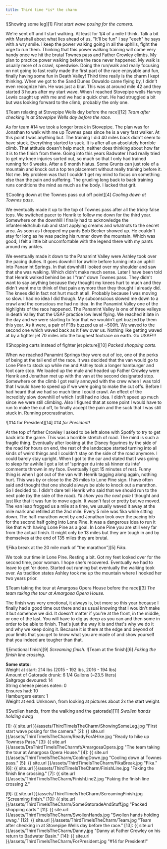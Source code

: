```yaml
---
title: Third time *is* the charm
---
```

![Showing some leg][1]
*First start wave posing for the camera.*

We're sent off and I start walking. At least for 1/4 of a mile I think. Talk a bit with Marshall about what lies ahead of us, "It'll be fun" I say "eeeh" he says with a wry smile. I keep the power walking going in all the uphills, fight the urge to run them. Thinking that this power walking training will come very handy once we hit the brutal Townes pass and Father Crowley climbs. My plan to practice power walking before the race never happened. My walk is usually more of a crawl, speedwise. Doing the run/walk and really focusing on not going to fast really made the first part of the race enjoyable and fun, finally having some fun in Death Valley! Third time really is the charm I kept thinking. When we got to the Sand Dunes Oswaldo came flying by, I didn't even recognize him. He was just a blur. This was at around mile 42 and they started 3 hours after my start wave. When I reached Stovepipe wells Harvey Lewis caught up with me and we had a quick chat. He had struggled a bit but was looking forward to the climb, probably the only one. 

![Team relaxing at Stovepipe Wells day before the race][12]
*Team after checking in at Stovepipe Wells day before the race.*

As for team #14 we took a longer break in Stovepipe. The plan was for Jonathan to walk with me up Townes pass since he is a very fast walker. At this point I was anything but. The training I did 40 miles back didn't seem to have stuck. Everything started to suck. It is after all an absolutely horrible climb. That attitude doesn't help much, neither does thinking about how far it is to the finish from there. Going into this years Badwater I had really tried to get my knee injuries sorted out, so much so that I only had trained running for 6 weeks. After a 6 month hiatus. Some Grunts can just role of a mountain and knock out a top ten placement without really training before it. Not me. My problem was that I couldn't get my mind to focus on something else than the pain and suffering.  The grueling long back to back training runs conditions the mind as much as the body. I lacked that grit.

![Cooling down at the Townes pass cut off point][4]
*Cooling down at Townes pass.*

We eventually made it up to the top of Townes pass after all the tricky false tops. We switched pacer to Henrik to follow me down for the third year. Somewhere on the downhill I finally had to acknowledge the infanterield/chub rub and start applying creams and whatnots to the secret area. As soon as I dropped my pants Bob Becker showed up. He couldn't stay for long as he was pacing his runner down the mountain. Which was good, I felt a little bit uncomfortable with the legend there with my pants around my ankles.

We eventually made it down to the Panamint Valley were Ashley took over the pacing duties. It goes downhill for awhile before turning into an uphill into Panamint Springs. In that downhill I looked over my shoulder and saw that she was walking. Which didn't make much sense. Later I have been told that Henrik walked behind be as I "ran" down Townes pass. They didn't want to say anything because they thought my knees hurt to much and they didn't want me to think of that pain anymore than they thought I already did. The knees did in fact not hurt much at all. Probably because I was moving so slow. I had no idea I did though. My subconscious slowed me down to a crawl and the conscious me had no idea. 
In the Panamint Valley one of the highlights of the race happened. The Panamint Valley is one of three valleys in death Valley that the USAF practice low level flying. We reached it late in the day and we were starting to fear that we wouldn't get buzzed by them this year. As it were, a pair of F18s buzzed us at ~500ft. We waved to the second one which waved back as it flew over us. Nothing like getting waved at by a fighter jet 70 miles into the toughest footrace on earth. Go USAF!!! 

![Shopping carts instead of fighter jet picture][10] 
*Packed shopping carts.*

When we reached Panamint Springs they were out of ice, one of the perks of being at the tail end of the race. It was decided that the van would go to Lone Pine to stock up while me and Ashley took a longer hamburger and foot care stop. We loaded up the mule and headed up Father Crowley were Henrik and Jonathan met up with the van at the second designated stop. Somewhere on the climb I got really annoyed with the crew when I was told that I would have to speed up if we were going to make the cut offs. Before I had heard that we had so much time I could crawl. An effect of the incredibly slow downhill of which I still had no idea. I didn't speed up much since we were still climbing. Also I figured that at some point I would have to run to make the cut off, to finally accept the pain and the suck that I was still stuck in. Running procrastination. 

![#14 for President][14] 
*#14 for President!*

At the top of father Crowley I asked to be left alone with Spotify to try to get back into the game. This was a horrible stretch of road. The mind is such a fragile thing. Eventually after looking at the Disney figurines by the side of the road for hours on end, the rest of the landscape started turning into all kinds of weird things and I couldn't stay on the side of the road anymore. I could barely stay upright. When I got to the car and stated that I was going to sleep for awhile I got a lot of 'springer du inte s&acirc; hinner du inte' comments thrown in my face. Eventually I got 15 minutes of rest. Funny thing is when I got out of the van with Henrik tagging along again, nothing hurt. This was by or close to the 26 miles to Lone Pine sign. I have often said and thought that one should always be able to knock out a marathon. So I decided to. I didn't dare tell Henrik who said that we should run to the next pole (by the side of the road). _I'll show you the next pole_ I thought and just like that it was fun to move again. It wasn't fast or pretty but we moved. The van leap frogged us a mile at a time, we usually waved it away at the mile mark and refilled at the 2nd mile. Every 5 mile was fika while sitting down. The half-marathon went by and Jonathan took over the pacing bib for the second half going into Lone Pine. It was a dangerous idea to run it like that with having Lone Pine as a goal. In Lone Pine you are still very far from the actual finish. It might only be 13 miles but they are tough in and by themselves at the end of 135 miles they are brutal.

 ![Fika break at the 20 mile mark of "the marathon"][5] 
 *Fika.* 

We took our time in Lone Pine. Resting a bit. Got my feet looked over for the second time, poor woman. I hope she's recovered. Eventually we had to leave to get 'er done. Started out running but eventually the walking took over. As tradition states Ashley took me up the mountain where I hooked her two years prior. 

![Team taking the tour at Amargosa Opera House before the race][3] 
*The team taking the tour at Amargosa Opera House.*

The finish was very emotional, it always is, but more so this year because I finally had a good time out there and as usual knowing that I wouldn't make it but somehow we did. It doesn't matter if you're at the front, in the middle, or one of the last. You will have to dig as deep as you can and then some in order to be able to finish. That's just the way it is and that's why we do it and why we keep doing it. Because it is there at the edge and beyond of your limits that you get to know what you are made of and show yourself that you indeed are tougher than that.

![Emotional finish][9] 
*Screaming finish.*
![Team at the finish][6] 
*Faking the finish line crossing.*

**Some stats:**  
Weight at start: 214 lbs (2015 - 192 lbs, 2016 - 194 lbs)  
Amount of Gatorade drunk: 6 1/4 Gallons (~23.5 liters)  
Saltgrogs devoured: 14  
String cheese pieces eaten: 0   
Ensures had: 10  
Hamburgers eaten: 1  
Weight at end: Unknown, from looking at pictures about 2x the start weight.  

![Swollen hands, from the walking and the gatorade][11]
*Swollen hands holding swag*

[1]: {{ site.url }}/assets/ThirdTimeIsTheCharm/ShowingSomeLeg.jpg "First start wave posing for the camera."
[2]: {{ site.url }}/assets/ThirdTimeIsTheCharm/ReadyForAHike.jpg "Ready to hike up Towness Pass." 
[3]: {{ site.url }}/assets/DraThirdTimeIsTheCharmft/AmargosaOpera.jpg "The team taking the tour at Amargosa Opera House."
[4]: {{ site.url }}/assets/ThirdTimeIsTheCharm/CoolingDown.jpg "Cooling down at Townes pass."
[5]: {{ site.url }}/assets/ThirdTimeIsTheCharm/FikaBreak.jpg "Fika."
[6]: {{ site.url }}/assets/ThirdTimeIsTheCharm/FinishLine.jpg "Faking the finish line crossing."
[7]: {{ site.url }}/assets/ThirdTimeIsTheCharm/FinishLine2.jpg "Faking the finish line crossing 2."

[9]: {{ site.url }}/assets/ThirdTimeIsTheCharm/ScreamingFinish.jpg "Screaming finish."
[10]: {{ site.url }}/assets/ThirdTimeIsTheCharm/SomeGatoradeAndStuff.jpg "Packed shopping carts."
[11]: {{ site.url }}/assets/ThirdTimeIsTheCharm/SwollenHands.jpg "Swollen hands holding swag."
[12]: {{ site.url }}/assets/ThirdTimeIsTheCharm/Team.jpg "Team after checking in at Stovepipe Wells day before the race."
[13]: {{ site.url }}/assets/ThirdTimeIsTheCharm/Danny.jpg "Danny at Father Crowley on his return to Badwater Basin."
[14]: {{ site.url }}/assets/ThirdTimeIsTheCharm/ForPresident.jpg "\#14 for President!"

